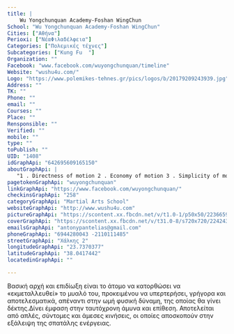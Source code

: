```yaml
---
title: |
    Wu Yongchunquan Academy-Foshan WingChun
School: "Wu Yongchunquan Academy-Foshan WingChun"
Cities: ["Αθήνα"]
Perioxi: ["ΝέαΦιλαδέλφεια"]
Categories: ["Πολεμικές τέχνες"]
Subcategories: ["Kung Fu  "]
Organization: ""
Facebook: "www.facebook.com/wuyongchunquan/timeline"
Website: "wushu4u.com/"
Logo: "https://www.polemikes-tehnes.gr/pics/logos/b/20179209243939.jpg"
Address: ""
TK: ""
Phone: ""
email: ""
Courses: ""
Place: ""
Rensponsible: ""
Verified: ""
mobile: ""
type: ""
toPublish: ""
UID: "1408"
idGraphApi: "642695609165150"
aboutGraphApi: | 
   "1 . Directness of motion 2 . Economy of motion 3 . Simplicity of motion 4 . Practicality of motion 5 . Softness of motion"
pagetokenGraphApi: "wuyongchunquan"
linkGraphApi: "https://www.facebook.com/wuyongchunquan/"
checkinsGraphApi: "258"
categoryGraphApi: "Martial Arts School"
websiteGraphApi: "http://www.wushu4u.com"
pictureGraphApi: "https://scontent.xx.fbcdn.net/v/t1.0-1/p50x50/22366590_1143855962382443_312027964722463870_n.jpg?oh=b292a8a96577c9696d837f650e680873&amp;oe=5B4340D3"
coverGraphApi: "https://scontent.xx.fbcdn.net/v/t31.0-8/s720x720/22424384_1143845509050155_1450365735804009578_o.png?oh=8743095fb76eafc7c7354af85f42f1d7&amp;oe=5B4267E6"
emailsGraphApi: "antonypantelias@gmail.com"
phoneGraphApi: "6944280043 -2110111485"
streetGraphApi: "Χάλκης 2"
longitudeGraphApi: "23.7370377"
latitudeGraphApi: "38.0417442"
locatedinGraphApi: ""

---
```


Βασική αρχή και επιδίωξη είναι το άτομο να κατορθώσει να «εκμεταλλευθεί» το μυαλό του, προκειμένου να υπερτερήσει, γρήγορα και αποτελεσματικά, απέναντι στην ωμή φυσική δύναμη, της οποίας θα γίνει δέκτης.Δίνει έμφαση στην ταυτόχρονη άμυνα και επίθεση. Αποτελείται από απλές, σύντομες και άμεσες κινήσεις, οι οποίες αποσκοπούν στην εξάλειψη της σπατάλης ενέργειας. 


